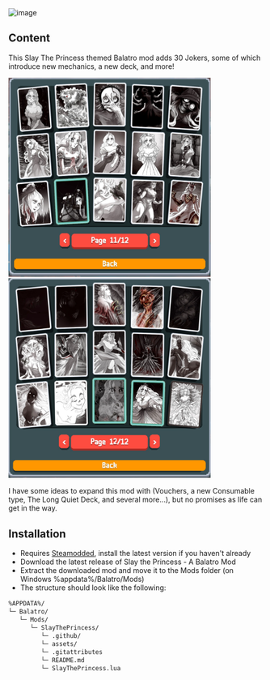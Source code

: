 <img src=".github/thumbnail.png" alt="image" width="800"/>

## Content
This Slay The Princess themed Balatro mod adds 30 Jokers, some of which introduce new mechanics, a new deck, and more!

<img src=".github/jokers1.png" alt="image" width="400"/>
<img src=".github/jokers2.png" alt="image" width="400"/>

I have some ideas to expand this mod with (Vouchers, a new Consumable type, The Long Quiet Deck, and several more...), but no promises as life can get in the way.

## Installation
- Requires [Steamodded](https://github.com/Steamodded/smods/releases/latest), install the latest version if you haven't already
- Download the latest release of Slay the Princess - A Balatro Mod
- Extract the downloaded mod and move it to the Mods folder (on Windows %appdata%/Balatro/Mods)
- The structure should look like the following:
```text
%APPDATA%/
└─ Balatro/
   └─ Mods/
      └─ SlayThePrincess/
         └─ .github/
         └─ assets/
         └─ .gitattributes
         └─ README.md
         └─ SlayThePrincess.lua
```
